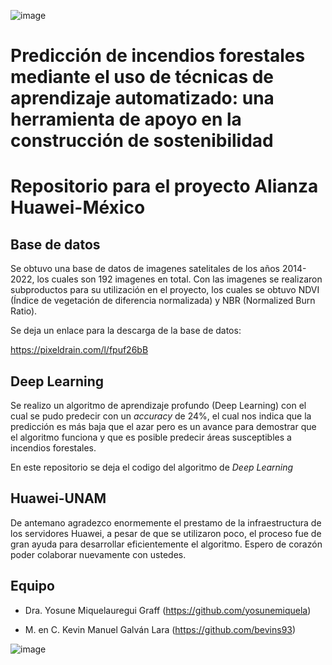 ![image](https://github.com/bevins93/dlpredfire/assets/71290362/f6bfc053-92a5-454d-9896-ed36ffba5cad)

# **Predicción de incendios forestales mediante el uso de técnicas de aprendizaje automatizado: una herramienta de apoyo en la construcción de sostenibilidad**

# Repositorio para el proyecto Alianza Huawei-México

## Base de datos
Se obtuvo una base de datos de imagenes satelitales de los años 2014-2022, los cuales son 192 imagenes en total. Con las imagenes se realizaron subproductos para su utilización en el proyecto, los cuales se obtuvo NDVI (Índice de vegetación de diferencia normalizada) y NBR (Normalized Burn Ratio). 

Se deja un enlace para la descarga de la base de datos:

https://pixeldrain.com/l/fpuf26bB 

## Deep Learning
Se realizo un algoritmo de aprendizaje profundo (Deep Learning) con el cual se pudo predecir con un *accuracy* de 24%, el cual nos indica que la predicción es más baja que el azar pero es un avance para demostrar que el algoritmo funciona y que es posible predecir áreas susceptibles a incendios forestales.

En este repositorio se deja el codigo del algoritmo de *Deep Learning*

## Huawei-UNAM
De antemano agradezco enormemente el prestamo de la infraestructura de los servidores Huawei, a pesar de que se utilizaron poco, el proceso fue de gran ayuda para desarrollar eficientemente el algoritmo. Espero de corazón poder colaborar nuevamente con ustedes.

## Equipo
- Dra. Yosune Miquelauregui Graff (https://github.com/yosunemiquela)

- M. en C. Kevin Manuel Galván Lara (https://github.com/bevins93)

![image](https://github.com/bevins93/dlpredfire/assets/71290362/cb64902a-9007-4ab3-839d-6d7910ecbcc8)
